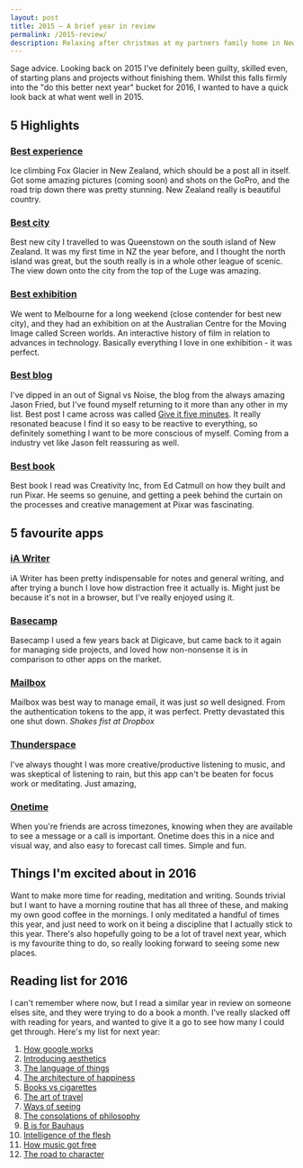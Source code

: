 ```yaml
---
layout: post
title: 2015 – A brief year in review
permalink: /2015-review/
description: Relaxing after christmas at my partners family home in New Zealand, her Mum read out my numerology outlook for 2016. It said “you must be weary of making plans, and only plans, and losing sight of the vision”.
---
```


Sage advice. Looking back on 2015 I've definitely been guilty, skilled even, of starting plans and projects without finishing them. Whilst this falls firmly into the "do this better next year" bucket for 2016, I wanted to have a quick look back at what went well in 2015.

## 5 Highlights

### [Best experience](http://www.foxguides.co.nz/)

Ice climbing Fox Glacier in New Zealand, which should be a post all in itself. Got some amazing pictures (coming soon) and shots on the GoPro, and the road trip down there was pretty stunning. New Zealand really is beautiful country.

### [Best city](http://vsco.co/dominicsebastian/media/5673ac94e3544744578bcdfe)

Best new city I travelled to was Queenstown on the south island of New Zealand. It was my first time in NZ the year before, and I thought the north island was great, but the south really is in a whole other league of scenic. The view down onto the city from the top of the Luge was amazing.

### [Best exhibition](https://www.acmi.net.au/events/screen-worlds/)

We went to Melbourne for a long weekend (close contender for best new city), and they had an exhibition on at the Australian Centre for the Moving Image called Screen worlds. An interactive history of film in relation to advances in technology. Basically everything I love in one exhibition - it was perfect.

### [Best blog](https://m.signalvnoise.com/)

I've dipped in an out of Signal vs Noise, the blog from the always amazing Jason Fried, but I've found myself returning to it more than any other in my list. Best post I came across was called [Give it five minutes](https://signalvnoise.com/posts/3124-give-it-five-minutes). It really resonated beacuse I find it so easy to be reactive to everything, so definitely something I want to be more conscious of myself. Coming from a industry vet like Jason felt reassuring as well.

### [Best book](https://www.amazon.com/Creativity-Inc-Overcoming-Unseen-Inspiration/dp/0812993012)

Best book I read was Creativity Inc, from Ed Catmull on how they built and run Pixar. He seems so genuine, and getting a peek behind the curtain on the processes and creative management at Pixar was fascinating.

## 5 favourite apps

### [iA Writer](https://ia.net/writer/mac/)
iA Writer has been pretty indispensable for notes and general writing, and after trying a bunch I love how distraction free it actually is. Might just be because it's not in a browser, but I've really enjoyed using it.

### [Basecamp](https://basecamp.com/)
Basecamp I used a few years back at Digicave, but came back to it again for managing side projects, and loved how non-nonsense it is in comparison to other apps on the market.

### [Mailbox](https://www.mailboxapp.com/)
Mailbox was best way to manage email, it was just _so_ well designed. From the authentication tokens to the app, it was perfect. Pretty devastated this one shut down. *Shakes fist at Dropbox*

### [Thunderspace](http://thunderspace.me/)
I've always thought I was more creative/productive listening to music, and was skeptical of listening to rain, but this app can't be beaten for focus work or meditating. Just amazing,

### [Onetime](http://onetime.today/)
When you're friends are across timezones, knowing when they are available to see a message or a call is important. Onetime does this in a nice and visual way, and also easy to forecast call times. Simple and fun.

## Things I'm excited about in 2016
Want to make more time for reading, meditation and writing. Sounds trivial but I want to have a morning routine that has all three of these, and making my own good coffee in the mornings. I only meditated a handful of times this year, and just need to work on it being a discipline that I actually stick to this year. There's also hopefully going to be a lot of travel next year, which is my favourite thing to do, so really looking forward to seeing some new places.

## Reading list for 2016
I can't remember where now, but I read a similar year in review on someone elses site, and they were trying to do a book a month. I've really slacked off with reading for years, and wanted to give it a go to see how many I could get through. Here's my list for next year:

1. [How google works](https://www.amazon.com/How-Google-Works-Eric-Schmidt/dp/1455582344)
2. [Introducing aesthetics](http://www.goodreads.com/book/show/1580194.Introducing_Aesthetics)
3. [The language of things](https://www.amazon.com/Language-Things-Understanding-Desirable-Objects/dp/0393070816)
4. [The architecture of happiness](http://alaindebotton.com/architecture/)
5. [Books vs cigarettes](http://www.goodreads.com/book/show/4064936-books-v-cigarettes)
6. [The art of travel](http://alaindebotton.com/travel/)
7. [Ways of seeing](https://www.amazon.com/Ways-Seeing-Based-BBC-Television/dp/0140135154)
8. [The consolations of philosophy](http://alaindebotton.com/philosophy/)
9. [B is for Bauhaus](https://www.amazon.co.uk/B-Bauhaus-Z-Modern-World/dp/0718199510)
10. [Intelligence of the flesh](https://www.amazon.com/Intelligence-Flesh-Your-Needs-Thinks/dp/0300208820)
11. [How music got free](https://www.amazon.com/How-Music-Got-Free-Industry/dp/0525426612)
12. [The road to character](https://www.amazon.com/Road-Character-David-Brooks/dp/081299325X)
